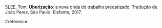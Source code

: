 SLEE, Tom. **Uberização**: a nova onda do trabalho precarizado. Tradução de João Peres. São Paulo: Elefante, 2017.

#reference